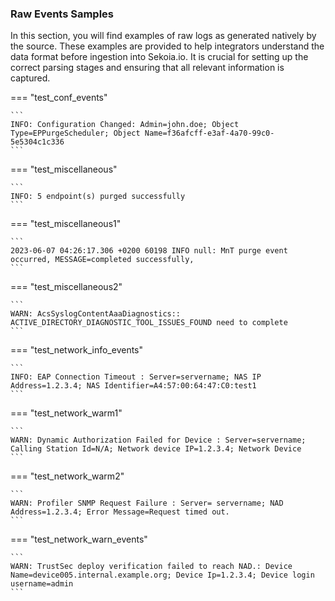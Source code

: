 
### Raw Events Samples

In this section, you will find examples of raw logs as generated natively by the source. These examples are provided to help integrators understand the data format before ingestion into Sekoia.io. It is crucial for setting up the correct parsing stages and ensuring that all relevant information is captured.


=== "test_conf_events"

    ```
	INFO: Configuration Changed: Admin=john.doe; Object Type=EPPurgeScheduler; Object Name=f36afcff-e3af-4a70-99c0-5e5304c1c336
    ```



=== "test_miscellaneous"

    ```
	INFO: 5 endpoint(s) purged successfully
    ```



=== "test_miscellaneous1"

    ```
	2023-06-07 04:26:17.306 +0200 60198 INFO null: MnT purge event occurred, MESSAGE=completed successfully,
    ```



=== "test_miscellaneous2"

    ```
	WARN: AcsSyslogContentAaaDiagnostics:: ACTIVE_DIRECTORY_DIAGNOSTIC_TOOL_ISSUES_FOUND need to complete
    ```



=== "test_network_info_events"

    ```
	INFO: EAP Connection Timeout : Server=servername; NAS IP Address=1.2.3.4; NAS Identifier=A4:57:00:64:47:C0:test1
    ```



=== "test_network_warm1"

    ```
	WARN: Dynamic Authorization Failed for Device : Server=servername; Calling Station Id=N/A; Network device IP=1.2.3.4; Network Device
    ```



=== "test_network_warm2"

    ```
	WARN: Profiler SNMP Request Failure : Server= servername; NAD Address=1.2.3.4; Error Message=Request timed out.
    ```



=== "test_network_warn_events"

    ```
	WARN: TrustSec deploy verification failed to reach NAD.: Device Name=device005.internal.example.org; Device Ip=1.2.3.4; Device login username=admin
    ```



